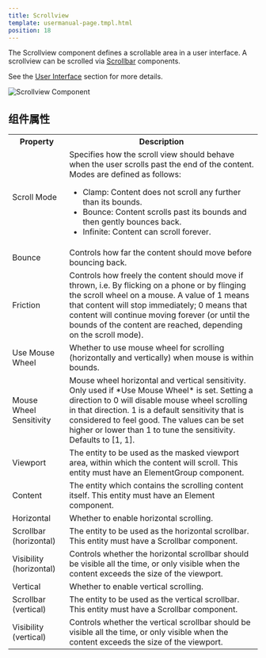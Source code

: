```yaml
---
title: Scrollview
template: usermanual-page.tmpl.html
position: 18
---
```


The Scrollview component defines a scrollable area in a user interface. A scrollview can be scrolled via [Scrollbar][1] components.

See the [User Interface][2] section for more details.

![Scrollview Component][3]

## 组件属性

<table class="table table-striped">
    <col class="property-name"></col>
    <col class="property-description"></col>
    <tr><th>Property</th><th>Description</th></tr>
    <tr><td>Scroll Mode</td><td>Specifies how the scroll view should behave when the user scrolls past the end of the content. Modes are defined as follows:
        <ul>
            <li>Clamp: Content does not scroll any further than its bounds.</li>
            <li>Bounce: Content scrolls past its bounds and then gently bounces back.</li>
            <li>Infinite: Content can scroll forever.</li>
        </ul>
    </td></tr>
    <tr><td>Bounce</td><td>Controls how far the content should move before bouncing back.</td></tr>
    <tr><td>Friction</td><td>Controls how freely the content should move if thrown, i.e. By flicking on a phone or by flinging the scroll wheel on a mouse. A value of 1 means that content will stop immediately; 0 means that content will continue moving forever (or until the bounds of the content are reached, depending on the scroll mode).</td></tr>
    <tr><td>Use Mouse Wheel</td><td>Whether to use mouse wheel for scrolling (horizontally and vertically) when mouse is within bounds.</td></tr>
    <tr><td>Mouse Wheel Sensitivity</td><td>Mouse wheel horizontal and vertical sensitivity. Only used if *Use Mouse Wheel* is set. Setting a direction to 0 will disable mouse wheel scrolling in that direction. 1 is a default sensitivity that is considered to feel good. The values can be set higher or lower than 1 to tune the sensitivity. Defaults to [1, 1].</td></tr>
    <tr><td>Viewport</td><td>The entity to be used as the masked viewport area, within which the content will scroll. This entity must have an ElementGroup component.</td></tr>
    <tr><td>Content</td><td>The entity which contains the scrolling content itself. This entity must have an Element component.</td></tr>
    <tr><td>Horizontal</td><td>Whether to enable horizontal scrolling.</td></tr>
    <tr><td>Scrollbar (horizontal)</td><td>The entity to be used as the horizontal scrollbar. This entity must have a Scrollbar component.</td></tr>
    <tr><td>Visibility (horizontal)</td><td>Controls whether the horizontal scrollbar should be visible all the time, or only visible when the content exceeds the size of the viewport.</td></tr>
    <tr><td>Vertical</td><td>Whether to enable vertical scrolling.</td></tr>
    <tr><td>Scrollbar (vertical)</td><td>The entity to be used as the vertical scrollbar. This entity must have a Scrollbar component.</td></tr>
    <tr><td>Visibility (vertical)</td><td>Controls whether the vertical scrollbar should be visible all the time, or only visible when the content exceeds the size of the viewport.</td></tr>
</table>

[1]: /user-manual/packs/components/scrollbar
[2]: /user-manual/user-interface
[3]: /images/user-manual/scenes/components/component-scrollview.png

